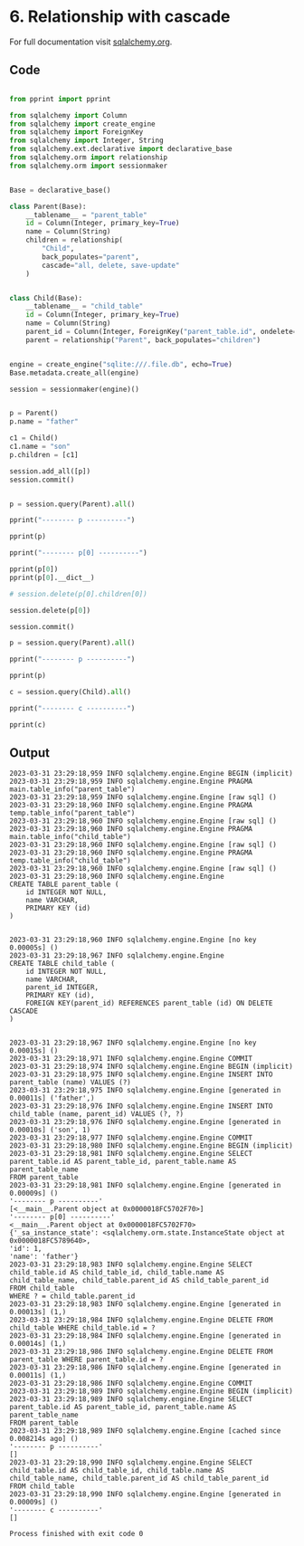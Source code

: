 # 6. Relationship with cascade

For full documentation visit [sqlalchemy.org](https://docs.sqlalchemy.org/en/14/orm/cascades.html#).


## Code

```py

from pprint import pprint

from sqlalchemy import Column
from sqlalchemy import create_engine
from sqlalchemy import ForeignKey
from sqlalchemy import Integer, String
from sqlalchemy.ext.declarative import declarative_base
from sqlalchemy.orm import relationship
from sqlalchemy.orm import sessionmaker


Base = declarative_base()

class Parent(Base):
    __tablename__ = "parent_table"
    id = Column(Integer, primary_key=True)
    name = Column(String)
    children = relationship(
        "Child",
        back_populates="parent",
        cascade="all, delete, save-update"
    )


class Child(Base):
    __tablename__ = "child_table"
    id = Column(Integer, primary_key=True)
    name = Column(String)
    parent_id = Column(Integer, ForeignKey("parent_table.id", ondelete="CASCADE"))
    parent = relationship("Parent", back_populates="children")


engine = create_engine("sqlite:///.file.db", echo=True)
Base.metadata.create_all(engine)

session = sessionmaker(engine)()


p = Parent()
p.name = "father"

c1 = Child()
c1.name = "son"
p.children = [c1]

session.add_all([p])
session.commit()


p = session.query(Parent).all()

pprint("-------- p ----------")

pprint(p)

pprint("-------- p[0] ----------")

pprint(p[0])
pprint(p[0].__dict__)

# session.delete(p[0].children[0])

session.delete(p[0])

session.commit()

p = session.query(Parent).all()

pprint("-------- p ----------")

pprint(p)

c = session.query(Child).all()

pprint("-------- c ----------")

pprint(c)


```


## Output

    
    2023-03-31 23:29:18,959 INFO sqlalchemy.engine.Engine BEGIN (implicit)
    2023-03-31 23:29:18,959 INFO sqlalchemy.engine.Engine PRAGMA main.table_info("parent_table")
    2023-03-31 23:29:18,959 INFO sqlalchemy.engine.Engine [raw sql] ()
    2023-03-31 23:29:18,960 INFO sqlalchemy.engine.Engine PRAGMA temp.table_info("parent_table")
    2023-03-31 23:29:18,960 INFO sqlalchemy.engine.Engine [raw sql] ()
    2023-03-31 23:29:18,960 INFO sqlalchemy.engine.Engine PRAGMA main.table_info("child_table")
    2023-03-31 23:29:18,960 INFO sqlalchemy.engine.Engine [raw sql] ()
    2023-03-31 23:29:18,960 INFO sqlalchemy.engine.Engine PRAGMA temp.table_info("child_table")
    2023-03-31 23:29:18,960 INFO sqlalchemy.engine.Engine [raw sql] ()
    2023-03-31 23:29:18,960 INFO sqlalchemy.engine.Engine 
    CREATE TABLE parent_table (
        id INTEGER NOT NULL, 
        name VARCHAR, 
        PRIMARY KEY (id)
    )


    2023-03-31 23:29:18,960 INFO sqlalchemy.engine.Engine [no key 0.00005s] ()
    2023-03-31 23:29:18,967 INFO sqlalchemy.engine.Engine 
    CREATE TABLE child_table (
        id INTEGER NOT NULL, 
        name VARCHAR, 
        parent_id INTEGER, 
        PRIMARY KEY (id), 
        FOREIGN KEY(parent_id) REFERENCES parent_table (id) ON DELETE CASCADE
    )


    2023-03-31 23:29:18,967 INFO sqlalchemy.engine.Engine [no key 0.00015s] ()
    2023-03-31 23:29:18,971 INFO sqlalchemy.engine.Engine COMMIT
    2023-03-31 23:29:18,974 INFO sqlalchemy.engine.Engine BEGIN (implicit)
    2023-03-31 23:29:18,975 INFO sqlalchemy.engine.Engine INSERT INTO parent_table (name) VALUES (?)
    2023-03-31 23:29:18,975 INFO sqlalchemy.engine.Engine [generated in 0.00011s] ('father',)
    2023-03-31 23:29:18,976 INFO sqlalchemy.engine.Engine INSERT INTO child_table (name, parent_id) VALUES (?, ?)
    2023-03-31 23:29:18,976 INFO sqlalchemy.engine.Engine [generated in 0.00010s] ('son', 1)
    2023-03-31 23:29:18,977 INFO sqlalchemy.engine.Engine COMMIT
    2023-03-31 23:29:18,980 INFO sqlalchemy.engine.Engine BEGIN (implicit)
    2023-03-31 23:29:18,981 INFO sqlalchemy.engine.Engine SELECT parent_table.id AS parent_table_id, parent_table.name AS parent_table_name 
    FROM parent_table
    2023-03-31 23:29:18,981 INFO sqlalchemy.engine.Engine [generated in 0.00009s] ()
    '-------- p ----------'
    [<__main__.Parent object at 0x0000018FC5702F70>]
    '-------- p[0] ----------'
    <__main__.Parent object at 0x0000018FC5702F70>
    {'_sa_instance_state': <sqlalchemy.orm.state.InstanceState object at 0x0000018FC5789640>,
    'id': 1,
    'name': 'father'}
    2023-03-31 23:29:18,983 INFO sqlalchemy.engine.Engine SELECT child_table.id AS child_table_id, child_table.name AS child_table_name, child_table.parent_id AS child_table_parent_id 
    FROM child_table 
    WHERE ? = child_table.parent_id
    2023-03-31 23:29:18,983 INFO sqlalchemy.engine.Engine [generated in 0.00013s] (1,)
    2023-03-31 23:29:18,984 INFO sqlalchemy.engine.Engine DELETE FROM child_table WHERE child_table.id = ?
    2023-03-31 23:29:18,984 INFO sqlalchemy.engine.Engine [generated in 0.00014s] (1,)
    2023-03-31 23:29:18,986 INFO sqlalchemy.engine.Engine DELETE FROM parent_table WHERE parent_table.id = ?
    2023-03-31 23:29:18,986 INFO sqlalchemy.engine.Engine [generated in 0.00011s] (1,)
    2023-03-31 23:29:18,986 INFO sqlalchemy.engine.Engine COMMIT
    2023-03-31 23:29:18,989 INFO sqlalchemy.engine.Engine BEGIN (implicit)
    2023-03-31 23:29:18,989 INFO sqlalchemy.engine.Engine SELECT parent_table.id AS parent_table_id, parent_table.name AS parent_table_name 
    FROM parent_table
    2023-03-31 23:29:18,989 INFO sqlalchemy.engine.Engine [cached since 0.008214s ago] ()
    '-------- p ----------'
    []
    2023-03-31 23:29:18,990 INFO sqlalchemy.engine.Engine SELECT child_table.id AS child_table_id, child_table.name AS child_table_name, child_table.parent_id AS child_table_parent_id 
    FROM child_table
    2023-03-31 23:29:18,990 INFO sqlalchemy.engine.Engine [generated in 0.00009s] ()
    '-------- c ----------'
    []

    Process finished with exit code 0
